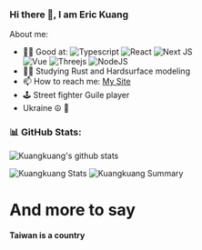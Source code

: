 ### Hi there 👋, I am Eric Kuang


<!-- **eric183/eric183** is a ✨ _special_ ✨ repository because its `README.md` (this file) appears on your GitHub profile. -->

About me:

<!--
- 🔭 I’m currently working on Co-programming Environment and Independent Game  ~~['BI', 'OMS', 'CRM', 'CMS']~~
- 🌱 I’m currently learning 3D Game and CG Art  [[Behance\,](https://www.behance.net/kuangeric) [Artstation\]](https://www.artstation.com/kk297466058)
-->
- 🦸🏽 Good at: 
  ![Typescript](https://img.shields.io/badge/TypeScript-007ACC?style=for-the-badge&logo=typescript&logoColor=white)
  ![React](https://img.shields.io/badge/React-20232A?style=for-the-badge&logo=react&logoColor=61DAFB)
  ![Next JS](https://img.shields.io/badge/Next-black?style=for-the-badge&logo=next.js&logoColor=white)  
  ![Vue](https://img.shields.io/badge/Vue.js-35495E?style=for-the-badge&logo=vue.js&logoColor=4FC08D)
  ![Threejs](https://img.shields.io/badge/threejs-black?style=for-the-badge&logo=three.js&logoColor=white)
  ![NodeJS](https://img.shields.io/badge/node.js-6DA55F?style=for-the-badge&logo=node.js&logoColor=white)
- 👨‍💻 Studying Rust and Hardsurface modeling
- 📫 How to reach me: [My Site](https://net.doomsdaydetectiveagency.com)
- 🕹️ Street fighter Guile player
- Ukraine ☮ 🙏
<!-- - ⚡ Fun fact: ... -->

### 📊 GitHub Stats:
![Kuangkuang's github stats](https://github-readme-stats.vercel.app/api?username=eric183&theme=radical&show_icons=true&count_private=true)

![Kuangkuang Stats](https://github-profile-summary-cards.vercel.app/api/cards/repos-per-language?username=eric183&theme=monokai)
![Kuangkuang Summary](https://github-profile-summary-cards.vercel.app/api/cards/profile-details?username=eric183&theme=monokai)
<!-- ![Kuangkuang Stats](https://github-profile-summary-cards.vercel.app/api/cards/most-commit-language?username=eric183&theme=solarized_dark) -->


<!--
  <hr>
  <p align="center">
    <i>Let's connect and chat! Open to anyone on Earth under the Sun and Moon.</i>
    <p align="center">
        <a href="https://twitter.com/imdhruv_28" alt="Twitter"><img src="https://github.com/imdhruv99/imdhruv99/blob/master/readme/twitter.png"></a>
        <a href="https://www.linkedin.com/in/dhruv-prajapati-151b88176/" alt="Linkedin"><img src="https://github.com/imdhruv99/imdhruv99/blob/master/readme/linkedin.png"></a>
        <a href="https://www.instagram.com/imdhruv_28" alt="Instagram"><img src="https://github.com/imdhruv99/imdhruv99/blob/master/readme/insta.png"></a>
        <a href="https://www.behance.net/dhruvprajapati1" alt="Behance"><img src="https://github.com/imdhruv99/imdhruv99/blob/master/readme/behance.png"></a>
        <a href="https://dribbble.com/DHRUV_PRAJAPATI" alt="Dribble"><img src="https://github.com/imdhruv99/imdhruv99/blob/master/readme/dribbble.png"></a>
        <a href="https://www.facebook.com/dhruv.prajapati.2899/" alt="Facebook"><img src="https://github.com/imdhruv99/imdhruv99/blob/master/readme/facebook.png"></a>
        <a href="https://github.com/imdhruv99" alt="GitHub"><img src="https://github.com/imdhruv99/imdhruv99/blob/master/readme/github.png"></a>
        <a href="https://dev.to/imdhruv99" alt="Dev"><img src="https://github.com/imdhruv99/imdhruv99/blob/master/readme/dev.png"></a>
        <a href="https://medium.com/@dpdhruvprajapati" alt="Medium"><img src="https://github.com/imdhruv99/imdhruv99/blob/master/readme/medium.png"></a>
    </p>  
  </p>
-->

# And more to say 
**Taiwan is a country**
